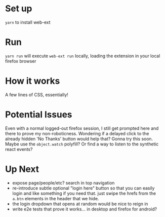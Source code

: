 # Set up

`yarn` to install web-ext

# Run

`yarn run` will execute `web-ext run` locally, loading the extension in your  local firefox browser

# How it works

A few lines of CSS, essentially!

# Potential Issues
Even with a normal logged-out firefox session, I still get prompted here and there to prove my non-roboticness. Wondering if a delayed click to the already hidden 'No Thanks' button would help that? Gonna try this soon. Maybe use the `object.watch` polyfill? Or find a way to listen to the synthetic react events?

# Up Next
- expose page/people/etc? search in top navigation
- re-introduce subtle optional "login here" button so that you can easily login and like something if you need that. just swipe the hrefs from the `a.btn` elements in the header that we hide.  
- the login dropdown that opens at random would be nice to reign in
- write e2e tests that prove it works... in desktop and firefox for android?
